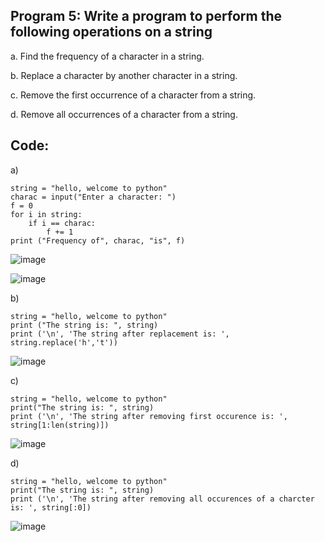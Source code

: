 ## Program 5: Write a program to perform the following operations on a string

a. Find the frequency of a character in a string. 

b. Replace a character by another character in a string.

c. Remove the first occurrence of a character from a string. 

d. Remove all occurrences of a character from a string.

## Code:

a) 

```
string = "hello, welcome to python"
charac = input("Enter a character: ")
f = 0
for i in string:
    if i == charac:
        f += 1
print ("Frequency of", charac, "is", f)
```

![image](https://github.com/user-attachments/assets/e5e79021-7f58-48f5-a506-3f8832a516da)

![image](https://github.com/user-attachments/assets/8401e695-a497-42c7-8e93-f938b78971b5)

b) 

```
string = "hello, welcome to python"
print ("The string is: ", string)
print ('\n', 'The string after replacement is: ', string.replace('h','t'))

```

![image](https://github.com/user-attachments/assets/2dd0c370-3950-4633-b756-631a4d9700a6)

c)

```
string = "hello, welcome to python"
print("The string is: ", string)
print ('\n', 'The string after removing first occurence is: ', string[1:len(string)])

```

![image](https://github.com/user-attachments/assets/6da69b96-69b3-42fb-b119-34ac9fd22688)

d)

```
string = "hello, welcome to python"
print("The string is: ", string)
print ('\n', 'The string after removing all occurences of a charcter is: ', string[:0])

```

![image](https://github.com/user-attachments/assets/3bedc991-f40f-41db-9d0d-b969fa7b74de)
